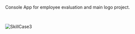 Console App for employee evaluation and main logo project.

<br>

![SkillCase3](https://github.com/imediasystem/SkillCase/assets/125789515/46f457fd-b460-4e85-9bb1-0c4d9ac8fb53)
